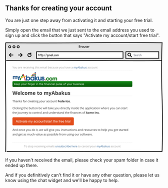## Thanks for creating your account

You are just one step away from activating it and starting your free trial.

Simply open the email that we just sent to the email address you used to sign up and click the button that says "Activate my account/start free trial".

![image-20201216075132610](../images/welcome-email-en.png)

If you haven't received the email, please check your spam folder in case it ended up there.

And if you definitively can't find it or have any other question, please let us know using the chat widget and we'll be happy to help.

